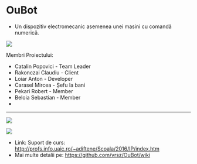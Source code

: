 # OuBot 
- Un dispozitiv electromecanic asemenea unei masini cu comandă numerică.

![](http://imageshack.com/a/img923/1033/hN5CKw.jpg)

 Membri Proiectului:
 
  - Catalin Popovici  - Team Leader
  - Rakonczai Claudiu - Client
  - Loiar Anton       - Developer
  - Carasel Mircea    - Șefu la bani
  - Pekari Robert     - Member
  - Beloia Sebastian  - Member
  - 
  ---------------------------------
  
   ![](https://imagizer.imageshack.us/v2/628x472q90/921/R4GRs9.jpg)
 
   ![](https://github.com/vrsz/OuBot/blob/master/logo/giphy.gif)
 


 
 - Link: Suport de curs: http://profs.info.uaic.ro/~adiftene/Scoala/2016/IP/index.htm
 - Mai multe detalii pe: https://github.com/vrsz/OuBot/wiki
